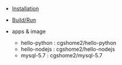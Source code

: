 
- [Installation](install-docker.md)
- [Build/Run](docker-build.md)

- apps & image
  - hello-python : cgshome2/hello-python
  - hello-nodejs : cgshome2/hello-nodejs 
  - mysql-5.7 : cgshome2/mysql-5.7
  
  
